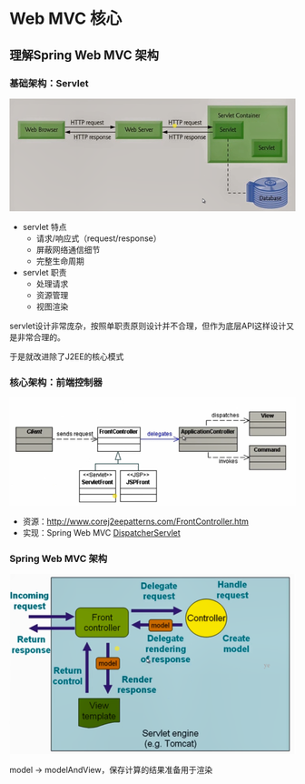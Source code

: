 # Web MVC 核心

## 理解Spring Web MVC 架构

### 基础架构：Servlet

![1556806849728](..\imgs\servlet.png)

* servlet 特点
  * 请求/响应式（request/response）
  * 屏蔽网络通信细节
  * 完整生命周期
* servlet 职责
  * 处理请求
  * 资源管理
  * 视图渲染

servlet设计非常庞杂，按照单职责原则设计并不合理，但作为底层API这样设计又是非常合理的。

于是就改进除了J2EE的核心模式

### 核心架构：前端控制器

![1556806546425](..\imgs\frontController.png)

* 资源：http://www.corej2eepatterns.com/FrontController.htm
* 实现：Spring Web MVC [DispatcherServlet](https://docs.spring.io/spring/docs/1.0.0/javadoc-api/org/springframework/web/servlet/DispatcherServlet.html)



### Spring Web MVC 架构

![1556806472942](..\imgs\springWebMVC.png)

model -> modelAndView，保存计算的结果准备用于渲染